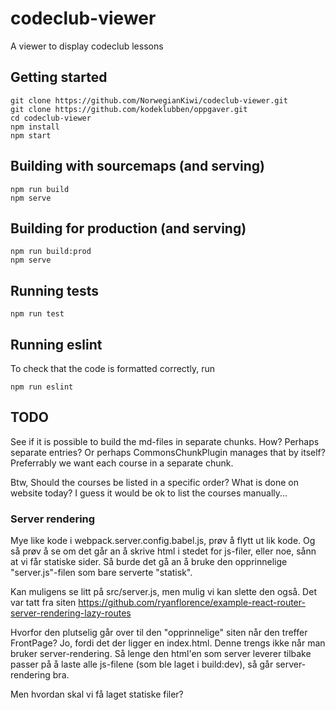 # codeclub-viewer
A viewer to display codeclub lessons

## Getting started
```
git clone https://github.com/NorwegianKiwi/codeclub-viewer.git
git clone https://github.com/kodeklubben/oppgaver.git
cd codeclub-viewer
npm install
npm start
```

## Building with sourcemaps (and serving)
```
npm run build
npm serve
```

## Building for production (and serving)
```
npm run build:prod
npm serve
```

## Running tests
```
npm run test
```

## Running eslint
To check that the code is formatted correctly, run
```
npm run eslint
```


## TODO
See if it is possible to build the md-files in separate chunks. How? Perhaps separate entries?
Or perhaps CommonsChunkPlugin manages that by itself?
Preferrably we want each course in a separate chunk.

Btw, Should the courses be listed in a specific order? What is done on website today?
I guess it would be ok to list the courses manually...

### Server rendering
Mye like kode i webpack.server.config.babel.js, prøv å flytt ut lik kode.
Og så prøv å se om det går an å skrive html i stedet for js-filer, eller noe, sånn at vi får statiske sider.
Så burde det gå an å bruke den opprinnelige "server.js"-filen som bare serverte "statisk".

Kan muligens se litt på src/server.js, men mulig vi kan slette den også. Det var tatt fra siten
https://github.com/ryanflorence/example-react-router-server-rendering-lazy-routes

Hvorfor den plutselig går over til den "opprinnelige" siten når den treffer FrontPage?
Jo, fordi det der ligger en index.html. Denne trengs ikke når man bruker server-rendering.
Så lenge den html'en som server leverer tilbake
passer på å laste alle js-filene (som ble laget i build:dev), så går server-rendering bra.

Men hvordan skal vi få laget statiske filer?
